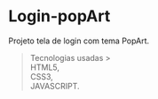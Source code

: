 # Login-popArt
Projeto tela de login com tema PopArt.
> Tecnologias usadas > <BR>
HTML5, <BR>
CSS3, <BR>
JAVASCRIPT.

